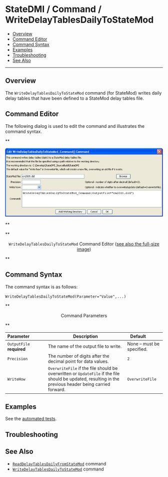 # StateDMI / Command / WriteDelayTablesDailyToStateMod #

* [Overview](#overview)
* [Command Editor](#command-editor)
* [Command Syntax](#command-syntax)
* [Examples](#examples)
* [Troubleshooting](#troubleshooting)
* [See Also](#see-also)

-------------------------

## Overview ##

The `WriteDelayTablesDailyToStateMod` command (for StateMod)
writes daily delay tables that have been defined to a StateMod delay tables file.

## Command Editor ##

The following dialog is used to edit the command and illustrates the command syntax.

**<p style="text-align: center;">
![WriteDelayTablesDailyToStateMod](WriteDelayTablesDailyToStateMod.png)
</p>**

**<p style="text-align: center;">
`WriteDelayTablesDailyToStateMod` Command Editor (<a href="../WriteDelayTablesDailyToStateMod.png">see also the full-size image</a>)
</p>**

## Command Syntax ##

The command syntax is as follows:

```text
WriteDelayTablesDailyToStateMod(Parameter="Value",...)
```
**<p style="text-align: center;">
Command Parameters
</p>**

| **Parameter**&nbsp;&nbsp;&nbsp;&nbsp;&nbsp;&nbsp;&nbsp;&nbsp;&nbsp;&nbsp;&nbsp;&nbsp; | **Description** | **Default**&nbsp;&nbsp;&nbsp;&nbsp;&nbsp;&nbsp;&nbsp;&nbsp;&nbsp;&nbsp; |
| --------------|-----------------|----------------- |
| `OutputFile`<br>**required** | The name of the output file to write. | None – must be specified. |
| `Precision` | The number of digits after the decimal point for data values. | `2` |
| `WriteHow` | `OverwriteFile` if the file should be overwritten or `UpdateFile` if the file should be updated, resulting in the previous header being carried forward. | `OverwriteFile` |

## Examples ##

See the [automated tests](https://github.com/OpenCDSS/cdss-app-statedmi-test/tree/master/test/regression/commands/WriteDelayTablesDailyToStateMod).

## Troubleshooting ##

## See Also ##

* [`ReadDelayTablesDailyFromStateMod`](../ReadDelayTablesDailyFromStateMod/ReadDelayTablesDailyFromStateMod.md) command
* [`WriteDelayTablesDailyToStateMod`](../WriteDelayTablesDailyToStateMod/WriteDelayTablesDailyToStateMod.md) command
